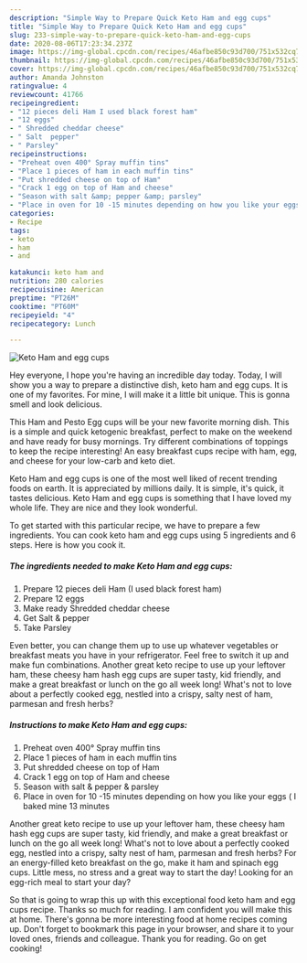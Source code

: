 ```yaml
---
description: "Simple Way to Prepare Quick Keto Ham and egg cups"
title: "Simple Way to Prepare Quick Keto Ham and egg cups"
slug: 233-simple-way-to-prepare-quick-keto-ham-and-egg-cups
date: 2020-08-06T17:23:34.237Z
image: https://img-global.cpcdn.com/recipes/46afbe850c93d700/751x532cq70/keto-ham-and-egg-cups-recipe-main-photo.jpg
thumbnail: https://img-global.cpcdn.com/recipes/46afbe850c93d700/751x532cq70/keto-ham-and-egg-cups-recipe-main-photo.jpg
cover: https://img-global.cpcdn.com/recipes/46afbe850c93d700/751x532cq70/keto-ham-and-egg-cups-recipe-main-photo.jpg
author: Amanda Johnston
ratingvalue: 4
reviewcount: 41766
recipeingredient:
- "12 pieces deli Ham I used black forest ham"
- "12 eggs"
- " Shredded cheddar cheese"
- " Salt  pepper"
- " Parsley"
recipeinstructions:
- "Preheat oven 400° Spray muffin tins"
- "Place 1 pieces of ham in each muffin tins"
- "Put shredded cheese on top of Ham"
- "Crack 1 egg on top of Ham and cheese"
- "Season with salt &amp; pepper &amp; parsley"
- "Place in oven for 10 -15 minutes depending on how you like your eggs ( I baked mine 13 minutes"
categories:
- Recipe
tags:
- keto
- ham
- and

katakunci: keto ham and 
nutrition: 280 calories
recipecuisine: American
preptime: "PT26M"
cooktime: "PT60M"
recipeyield: "4"
recipecategory: Lunch

---
```



![Keto Ham and egg cups](https://img-global.cpcdn.com/recipes/46afbe850c93d700/751x532cq70/keto-ham-and-egg-cups-recipe-main-photo.jpg)

Hey everyone, I hope you're having an incredible day today. Today, I will show you a way to prepare a distinctive dish, keto ham and egg cups. It is one of my favorites. For mine, I will make it a little bit unique. This is gonna smell and look delicious.

This Ham and Pesto Egg cups will be your new favorite morning dish. This is a simple and quick ketogenic breakfast, perfect to make on the weekend and have ready for busy mornings. Try different combinations of toppings to keep the recipe interesting! An easy breakfast cups recipe with ham, egg, and cheese for your low-carb and keto diet.

Keto Ham and egg cups is one of the most well liked of recent trending foods on earth. It is appreciated by millions daily. It is simple, it's quick, it tastes delicious. Keto Ham and egg cups is something that I have loved my whole life. They are nice and they look wonderful.


To get started with this particular recipe, we have to prepare a few ingredients. You can cook keto ham and egg cups using 5 ingredients and 6 steps. Here is how you cook it.

<!--inarticleads1-->

##### The ingredients needed to make Keto Ham and egg cups:

1. Prepare 12 pieces deli Ham (I used black forest ham)
1. Prepare 12 eggs
1. Make ready  Shredded cheddar cheese
1. Get  Salt &amp; pepper
1. Take  Parsley


Even better, you can change them up to use up whatever vegetables or breakfast meats you have in your refrigerator. Feel free to switch it up and make fun combinations. Another great keto recipe to use up your leftover ham, these cheesy ham hash egg cups are super tasty, kid friendly, and make a great breakfast or lunch on the go all week long! What&#39;s not to love about a perfectly cooked egg, nestled into a crispy, salty nest of ham, parmesan and fresh herbs? 

<!--inarticleads2-->

##### Instructions to make Keto Ham and egg cups:

1. Preheat oven 400° Spray muffin tins
1. Place 1 pieces of ham in each muffin tins
1. Put shredded cheese on top of Ham
1. Crack 1 egg on top of Ham and cheese
1. Season with salt &amp; pepper &amp; parsley
1. Place in oven for 10 -15 minutes depending on how you like your eggs ( I baked mine 13 minutes


Another great keto recipe to use up your leftover ham, these cheesy ham hash egg cups are super tasty, kid friendly, and make a great breakfast or lunch on the go all week long! What&#39;s not to love about a perfectly cooked egg, nestled into a crispy, salty nest of ham, parmesan and fresh herbs? For an energy-filled keto breakfast on the go, make it ham and spinach egg cups. Little mess, no stress and a great way to start the day! Looking for an egg-rich meal to start your day? 

So that is going to wrap this up with this exceptional food keto ham and egg cups recipe. Thanks so much for reading. I am confident you will make this at home. There's gonna be more interesting food at home recipes coming up. Don't forget to bookmark this page in your browser, and share it to your loved ones, friends and colleague. Thank you for reading. Go on get cooking!
